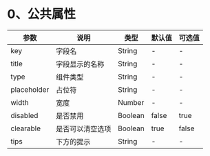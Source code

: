 # 0、公共属性

| 参数           | 说明             | 类型   | 默认值 | 可选值 |
|---------------|------------------|--------|-------|-------|
| key           | 字段名            | String | -    | -      |
| title         | 字段显示的名称     | String | -    | -      |
| type          | 组件类型          | String | -    | -      |
| placeholder   | 占位符            | String | -    | -      |
| width         | 宽度              | Number | -    | -      |
| disabled      | 是否禁用          | Boolean | false | true  |
| clearable     | 是否可以清空选项   | Boolean | true | false  |
| tips          | 下方的提示         | String | - | -  |



